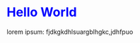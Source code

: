 <html>
   <head>
      <style>
        h1{
        color:blue;
        }
      </style>
   </head>
   <body>
     <h1>Hello World</h1>
     <p>lorem ipsum: fjdkgkdhlsuargblhgkc,jdhfpuo</p>
   </body>
 </html>
